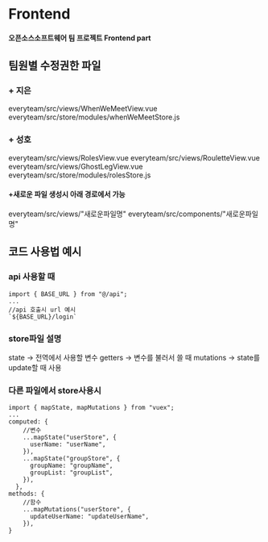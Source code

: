 # Frontend

#### 오픈소스소프트웨어 팀 프로젝트 Frontend part

## 팀원별 수정권한 파일

### + 지은

everyteam/src/views/WhenWeMeetView.vue
everyteam/src/store/modules/whenWeMeetStore.js

### + 성호

everyteam/src/views/RolesView.vue
everyteam/src/views/RouletteView.vue
everyteam/src/views/GhostLegView.vue
everyteam/src/store/modules/rolesStore.js

#### +새로운 파일 생성시 아래 경로에서 가능

everyteam/src/views/"새로운파일명"
everyteam/src/components/"새로운파일명"

## 코드 사용법 예시

### api 사용할 때

```
import { BASE_URL } from "@/api";
...
//api 호출시 url 예시
`${BASE_URL}/login`
```

### store파일 설명

state -> 전역에서 사용할 변수
getters -> 변수를 불러서 쓸 때
mutations -> state를 update할 때 사용

### 다른 파일에서 store사용시

```
import { mapState, mapMutations } from "vuex";
...
computed: {
    //변수
    ...mapState("userStore", {
      userName: "userName",
    }),
    ...mapState("groupStore", {
      groupName: "groupName",
      groupList: "groupList",
    }),
  },
methods: {
    //함수
    ...mapMutations("userStore", {
      updateUserName: "updateUserName",
    }),
}
```
